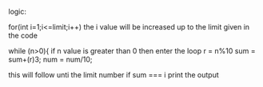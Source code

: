logic:

for(int i=1;i<=limit;i++)
the i value will be increased up to the limit given in the code 

while (n>0){
if n value is greater than 0 then enter the loop 
r = n%10
sum = sum+(r)3;
num = num/10;

this will follow unti the limit number 
if sum === i
print the output 
